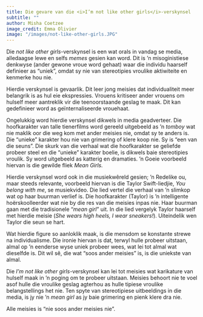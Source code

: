 ```yaml
---
title: Die gevare van die <i>I’m not like other girls</i>-verskynsel
subtitle: ""
author: Misha Coetzee
image_credit: Emma Olivier
image: "/images/not-like-other-girls.JPG"
---
```


Die _not like other girls_-verskynsel is een wat orals in vandag se media, alledaagse lewe en selfs _memes_ gesien kan word. Dit is ’n misoginistiese denkwyse (ander gewone vroue word gehaat) waar die individu haarself definieer as “uniek”, omdat sy nie van stereotipies vroulike aktiwiteite en kenmerke hou nie.

Hierdie verskynsel is gevaarlik. Dit leer jong meisies dat individualiteit meer belangrik is as hul eie ekspressies. Vrouens kritiseer ander vrouens om hulself meer aantreklik vir die teenoorstaande geslag te maak. Dit kan gedefinieer word as geïnternaliseerde vrouehaat.

Ongelukkig word hierdie verskynsel dikwels in media geadverteer. Die hoofkarakter van talle tienerfilms word gereeld uitgebeeld as ’n _tomboy_ wat nie maklik oor die weg kom met ander meisies nie, omdat sy te anders is. Die “unieke” karakter hou nie van grimering of klere koop nie. Sy is “een van die seuns”. Die skurk van die verhaal wat die hoofkarakter se geliefde probeer steel en die “unieke” karakter boelie, is dikwels baie stereotipies vroulik. Sy word uitgebeeld as katterig en dramaties. ’n Goeie voorbeeld hiervan is die gewilde fliek _Mean Girls._

Hierdie verskynsel word ook in die musiekwêreld gesien; ’n Redelike ou, maar steeds relevante, voorbeeld hiervan is die Taylor Swift-liedjie, _You belong with me_, se musiekvideo. Die lied vertel die verhaal van ’n slimkop wat op haar buurman verlief is. Die hoofkarakter (Taylor) is ’n intelligente hoërskoolleerder wat nie by die res van die meisies inpas nie. Haar buurman gaan met die tradisionele “_mean girl_” uit. In die lied vergelyk Taylor haarself met hierdie meisie (_She wears high heels, I wear sneakers!_). Uiteindelik wen Taylor die seun se hart.

Wat hierdie figure so aanloklik maak, is die mensdom se konstante strewe na individualisme. Die ironie hiervan is dat, terwyl hulle probeer uitstaan, almal op ’n eenderse wyse uniek probeer wees, wat lei tot almal wat dieselfde is. Dit wil sê, die wat “soos ander meisies” is, is die uniekste van almal.

Die _I’m not like other girls_-verskynsel kan lei tot meisies wat karikature van hulself maak in ’n poging om te probeer uitstaan. Meisies behoort nie te voel asof hulle die vroulike geslag agterhou as hulle tipiese vroulike belangstellings het nie. Ten spyte van stereotipiese uitbeeldings in die media, is jy nie ’n _mean girl_ as jy baie grimering en pienk klere dra nie.

Alle meisies is “nie soos ander meisies nie”.
